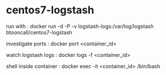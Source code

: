 # centos7-logstash

run with            : docker run -d -P -v logstash-logs:/var/log/logstash btooncall/centos7-logstash

investigate ports   : docker port &lt;container_id&gt;

watch logstash logs : docker logs -f &lt;container_id&gt;

shell inside container :  docker exec -it &lt;container_id&gt; /bin/bash
